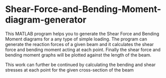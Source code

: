 # Shear-Force-and-Bending-Moment-diagram-generator
This MATLAB program helps you to generate the Shear Force and Bending Moment diagrams for a any type of simple loading.
The program can generate the reaction forces of a given beam and it calculates the shear force and bending moment acting at each point. 
Finally the shear force and bending moment graphs will be plotted against the length of the beam.

This work can further be continued by calculating the bending and shear stresses at each point for the given cross-section of the beam
